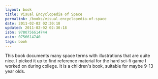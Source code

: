 ```yaml
---
layout: book
title: Visual Encyclopedia of Space
permalink: /books/visual-encyclopedia-of-space
date: 2011-02-02 02:30:18
updated: 2011-02-02 02:30:18
isbn: 9780756614744
asin: 0756614740
tags: book
---
```

This book documents many space terms with illustrations that are quite nice. I
picked it up to find reference material for the hard sci-fi game I worked on
during college. It is a children's book, suitable for maybe 9-13 year olds.
